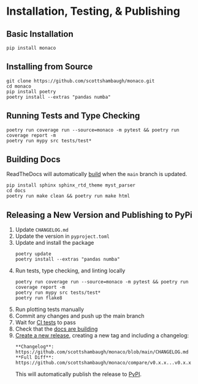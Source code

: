 # Installation, Testing, & Publishing

## Basic Installation

```
pip install monaco
```

## Installing from Source

```
git clone https://github.com/scottshambaugh/monaco.git
cd monaco
pip install poetry
poetry install --extras "pandas numba"
```

## Running Tests and Type Checking

```
poetry run coverage run --source=monaco -m pytest && poetry run coverage report -m 
poetry run mypy src tests/test*
```

## Building Docs

ReadTheDocs will automatically [build](https://readthedocs.org/projects/monaco/builds/) when the `main` branch is updated.
```
pip install sphinx sphinx_rtd_theme myst_parser
cd docs
poetry run make clean && poetry run make html
```

## Releasing a New Version and Publishing to PyPi

1) Update `CHANGELOG.md`
2) Update the version in `pyproject.toml`
3) Update and install the package
    ```
    poetry update
    poetry install --extras "pandas numba"
    ```
4) Run tests, type checking, and linting locally
    ```
    poetry run coverage run --source=monaco -m pytest && poetry run coverage report -m 
    poetry run mypy src tests/test*
    poetry run flake8
    ```
5) Run plotting tests manually
6) Commit any changes and push up the main branch
7) Wait for [CI tests](https://github.com/scottshambaugh/monaco/actions) to pass
8) Check that the [docs are building](https://readthedocs.org/projects/monaco/builds/)
9) [Create a new release](https://github.com/scottshambaugh/monaco/releases), creating a new tag and including a changelog:    
    ```
    **Changelog**: https://github.com/scottshambaugh/monaco/blob/main/CHANGELOG.md    
    **Full Diff**: https://github.com/scottshambaugh/monaco/compare/v0.x.x...v0.x.x
    ``` 
    This will automatically publish the release to [PyPI](https://pypi.org/project/monaco/).
